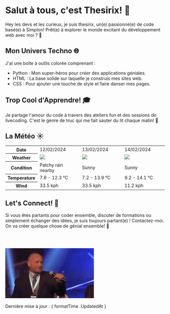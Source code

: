 # Salut à tous, c'est Thesirix! 👋

Hey les devs et les curieux, je suis thesirix, un(e) passionné(e) de code basé(e) à Simplon! Prêt(e) à explorer le monde excitant du développement web avec moi ? 🚀

## Mon Univers Techno 🌐
J'ai une boîte à outils colorée comprenant :

- Python : Mon super-héros pour créer des applications géniales.
- HTML : La base solide sur laquelle je construis mes sites web.
- CSS : Pour ajouter une touche de style et faire danser mes pages.

## Trop Cool d'Apprendre! 🎓
 Je partage l'amour du code à travers des ateliers fun et des sessions de livecoding. C'est le genre de truc qui me fait sauter du lit chaque matin! 🌈

## La Météo  ☀️


<table>
    <tr>
        <th>Date</th>
        <td>12/02/2024</td><td>13/02/2024</td><td>14/02/2024</td>
    </tr>
    <tr>
        <th>Weather</th>
        <td><img src="https://cdn.weatherapi.com/weather/64x64/day/176.png"/></td><td><img src="https://cdn.weatherapi.com/weather/64x64/day/113.png"/></td><td><img src="https://cdn.weatherapi.com/weather/64x64/day/113.png"/></td>
    </tr>
    <tr>
        <th>Condition</th>
        <td width="200px">Patchy rain nearby</td><td width="200px">Sunny</td><td width="200px">Sunny</td>
    </tr>
    <tr>
        <th>Temperature</th>
        <td>7.6 -  12.3 °C</td><td>7.2 -  13.9 °C</td><td>9.2 -  14.1 °C</td>
    </tr>
    <tr>
        <th>Wind</th>
        <td>33.5 kph</td><td>33.5 kph</td><td>11.2 kph</td>
    </tr>
</table>


## Let's Connect! 🚀
Si vous êtes partants pour coder ensemble, discuter de formations ou simplement échanger des idées, je suis toujours partant(e) ! Contactez-moi. On va créer quelque chose de génial ensemble! 🌟

<br><br>

![Gif](gift.gif)


Dernière mise à jour : { formatTime .UpdatedAt }
